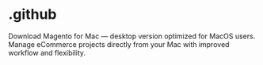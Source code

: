 # .github
Download Magento for Mac — desktop version optimized for MacOS users. Manage eCommerce projects directly from your Mac with improved workflow and flexibility.
